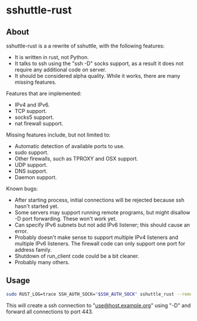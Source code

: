 # sshuttle-rust

## About

sshuttle-rust is a a rewrite of sshuttle, with the following features:

* It is written in rust, not Python.
* It talks to ssh using the "ssh -D" socks support, as a result it does not require any additional code on server.
* It should be considered alpha quality. While it works, there are many missing features.

Features that are implemented:

* IPv4 and IPv6.
* TCP support.
* socks5 support.
* nat firewall support.

Missing features include, but not limited to:

* Automatic detection of available ports to use.
* sudo support.
* Other firewalls, such as TPROXY and OSX support.
* UDP support.
* DNS support.
* Daemon support.

Known bugs:

* After starting process, initial connections will be rejected because ssh hasn't started yet.
* Some servers may support running remote programs, but might disallow -D port forwarding. These won't work yet.
* Can specify IPv6 subnets but not add IPv6 listener; this should cause an error.
* Probably doesn't make sense to support multiple IPv4 listeners and multiple IPv6 listeners. The firewall code can only support one port for address family.
* Shutdown of run_client code could be a bit cleaner.
* Probably many others.

## Usage

```sh
sudo RUST_LOG=trace SSH_AUTH_SOCK="$SSH_AUTH_SOCK" sshuttle_rust --remote user@host.example.org --listen 127.0.0.1:1021  --listen '[::1]:1022' 0.0.0.0/0:443 '[::/0]:443'
```

This will create a ssh connection to "use@host.example.org" using "-D" and forward all connections to port 443.
